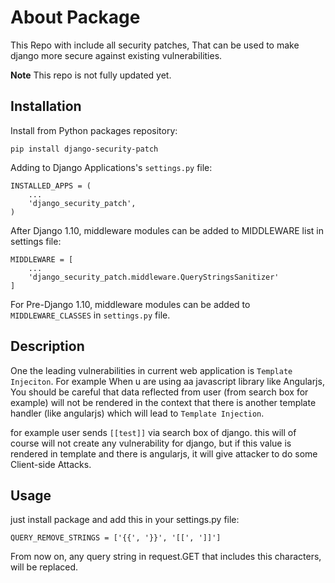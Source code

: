 # About Package
This Repo with include all security patches, 
That can be used to make django more secure against existing vulnerabilities.

**Note** This repo is not fully updated yet.


## Installation

Install from Python packages repository:

```
pip install django-security-patch
```

Adding to Django Applications's `settings.py` file:

```
INSTALLED_APPS = (
    ...
    'django_security_patch',
)
```

After Django 1.10, middleware modules can be added to MIDDLEWARE list in settings file:

```
MIDDLEWARE = [
    ...
    'django_security_patch.middleware.QueryStringsSanitizer'
]
```

For Pre-Django 1.10, middleware modules can be added to `MIDDLEWARE_CLASSES` in `settings.py` file.


## Description

One the leading vulnerabilities in current web application is `Template Injeciton`. For example
When u are using aa javascript library like Angularjs, You should be careful that data reflected
from user (from search box for example) will not be rendered in the context that there is another
template handler (like angularjs) which will lead to `Template Injection`.

for example user sends `[[test]]` via search box of django. this will of course will not create 
any vulnerability for django, but if this value is rendered in template and there is angularjs, 
it will give attacker to do some Client-side Attacks.


## Usage

just install package and add this in your settings.py file:

```
QUERY_REMOVE_STRINGS = ['{{', '}}', '[[', ']]']
```

From now on, any query string in request.GET that includes this characters, will be replaced.
